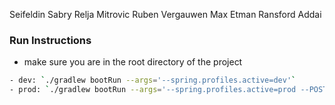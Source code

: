 Seifeldin Sabry
Relja Mitrovic
Ruben Vergauwen
Max Etman
Ransford Addai

### Run Instructions

- make sure you are in the root directory of the project

```bash
- dev: `./gradlew bootRun --args='--spring.profiles.active=dev'`
- prod: `./gradlew bootRun --args='--spring.profiles.active=prod --POSTGRES_USERNAME=yourusername --POSTGRES_PASSWORD=yourpassword'` (replace `yourpassword` with the password you set for the postgres user and `yourusername` with the username you set for the postgres user)
```